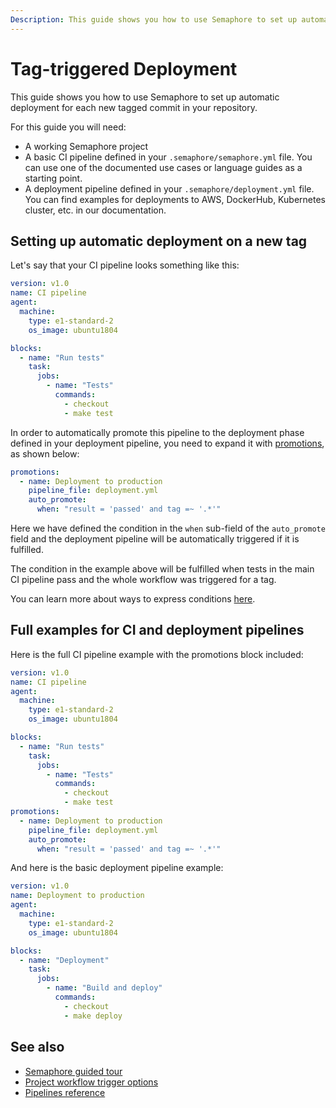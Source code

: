 ```yaml
---
Description: This guide shows you how to use Semaphore to set up automatic deployment for each new tagged commit in your repository.
---
```


# Tag-triggered Deployment

This guide shows you how to use Semaphore to set up automatic deployment for
each new tagged commit in your repository.

For this guide you will need:

- A working Semaphore project
- A basic CI pipeline defined in your `.semaphore/semaphore.yml` file. You can use one
of the documented use cases or language guides as a starting point.
- A deployment pipeline defined in your `.semaphore/deployment.yml` file. You can find
examples for deployments to AWS, DockerHub, Kubernetes cluster, etc. in our
documentation.

## Setting up automatic deployment on a new tag

Let's say that your CI pipeline looks something like this:

```yaml
version: v1.0
name: CI pipeline
agent:
  machine:
    type: e1-standard-2
    os_image: ubuntu1804

blocks:
  - name: "Run tests"
    task:
      jobs:
        - name: "Tests"
          commands:
            - checkout
            - make test
```

In order to automatically promote this pipeline to the deployment phase defined in
your deployment pipeline, you need to expand it with [promotions][promotions], 
as shown below:

```yaml
promotions:
  - name: Deployment to production
    pipeline_file: deployment.yml
    auto_promote:
      when: "result = 'passed' and tag =~ '.*'"
```

Here we have defined the condition in the `when` sub-field of the `auto_promote` 
field and the deployment pipeline will be automatically triggered if it is fulfilled.

The condition in the example above will be fulfilled when tests in the main CI
pipeline pass and the whole workflow was triggered for a tag.

You can learn more about ways to express conditions [here][conditions].

## Full examples for CI and deployment pipelines

Here is the full CI pipeline example with the promotions block included:

```yaml
version: v1.0
name: CI pipeline
agent:
  machine:
    type: e1-standard-2
    os_image: ubuntu1804

blocks:
  - name: "Run tests"
    task:
      jobs:
        - name: "Tests"
          commands:
            - checkout
            - make test
promotions:
  - name: Deployment to production
    pipeline_file: deployment.yml
    auto_promote:
      when: "result = 'passed' and tag =~ '.*'"
```

And here is the basic deployment pipeline example:

```yaml
version: v1.0
name: Deployment to production
agent:
  machine:
    type: e1-standard-2
    os_image: ubuntu1804

blocks:
  - name: "Deployment"
    task:
      jobs:
        - name: "Build and deploy"
          commands:
            - checkout
            - make deploy
```

## See also

- [Semaphore guided tour][guided-tour]
- [Project workflow trigger options][wf-trigger-options]
- [Pipelines reference][pipelines-ref]

[promotions]: https://docs.semaphoreci.com/reference/pipeline-yaml-reference/#promotions
[conditions]: https://docs.semaphoreci.com/reference/conditions-reference/
[guided-tour]: https://docs.semaphoreci.com/guided-tour/getting-started/
[wf-trigger-options]: https://docs.semaphoreci.com/essentials/project-workflow-trigger-options/
[pipelines-ref]: https://docs.semaphoreci.com/reference/pipeline-yaml-reference/
